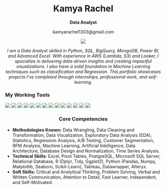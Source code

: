 <h1 align="center">Kamya Rachel</h1>

<p align="center"><strong>Data Analyst</strong></p>

<p align="center">kamyarachel1303@gmail.com</p> 

<p align="center">
  <a href="https://www.linkedin.com/in/kamya-rachel-105a1b233/">
    <img src="https://img.shields.io/badge/LinkedIn-0A66C2?style=for-the-badge&logo=linkedin&logoColor=white" />
  </a>
</p>

<p align="center"><em>I am a Data Analyst skilled in Python, SQL, BigQuery, MongoDB, Power BI, and Advanced Excel. With experience in AWS (Lambda, S3) and Looker, I specialize in delivering data-driven insights and creating impactful visualizations. I also have a solid foundation in Machine Learning techniques such as classification and Regression. This portfolio showcases projects I've completed through internships, professional work, and self-learning.</em></p>

<h3>My Working Tools</h3>
<p>
  <img src="https://img.shields.io/badge/Power_BI-0E76A8?style=for-the-badge&logo=powerbi&logoColor=white" />
  <img src="https://img.shields.io/badge/Excel-217346?style=for-the-badge&logo=microsoft-excel&logoColor=white" />
  <img src="https://img.shields.io/badge/R-276DC3?style=for-the-badge&logo=r&logoColor=white" />
  <img src="https://img.shields.io/badge/SQL_Server-CC2927?style=for-the-badge&logo=microsoft-sql-server&logoColor=white" />
  <img src="https://img.shields.io/badge/Python-3776AB?style=for-the-badge&logo=python&logoColor=white" />
  <img src="https://img.shields.io/badge/Jupyter-F37626?style=for-the-badge&logo=jupyter&logoColor=white" />
  <img src="https://img.shields.io/badge/Tableau-E97627?style=for-the-badge&logo=tableau&logoColor=white" />
  <img src="https://img.shields.io/badge/NumPy-013243?style=for-the-badge&logo=numpy&logoColor=white" />
  <img src="https://img.shields.io/badge/BigQuery-4285F4?style=for-the-badge&logo=googlebigquery&logoColor=white" />
  <img src="https://img.shields.io/badge/MongoDB-47A248?style=for-the-badge&logo=mongodb&logoColor=white" />
  <img src="https://img.shields.io/badge/AWS-232F3E?style=for-the-badge&logo=amazonaws&logoColor=white" />
  <img src="https://img.shields.io/badge/Scikit_Learn-F7931E?style=for-the-badge&logo=scikit-learn&logoColor=white" />
  <img src="https://img.shields.io/badge/PyTorch-EE4C2C?style=for-the-badge&logo=pytorch&logoColor=white" />
  <img src="https://img.shields.io/badge/TensorFlow-FF6F00?style=for-the-badge&logo=tensorflow&logoColor=white" />
</p>


<h3 align="center">Core Competencies</h3>
<ul>
  <li><strong>Methodologies Known:</strong> Data Wrangling, Data Cleaning and Transformation, Data Visualization, Exploratory Data Analysis (EDA), Statistics, Regression Analysis, A/B Testing, Customer Segmentation, RFM Analysis, Machine Learning, Artificial Intelligence, Data Architecture, Database Design and Normalization, Time Series Analysis.</li>
  <li><strong>Technical Skills:</strong> Excel, Pivot Tables, PostgreSQL, Microsoft SQL Server, Relational Database, R (Dplyr, Tidy, Ggplot2), Python (Pandas, Numpy, Matplotlib, Seaborn, Scikit-Learn), Tableau, Datawrapper, Alteryx.</li>
  <li><strong>Soft Skills:</strong> Critical and Analytical Thinking, Problem Solving, Verbal and Written Communication, Attention to Detail, Fast Learner, Independent, and Self-Motivated.</li>
</ul>

